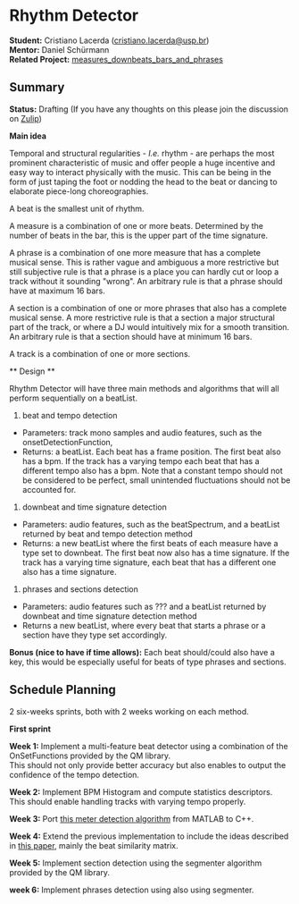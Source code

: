 # Rhythm Detector

**Student:** Cristiano Lacerda (cristiano.lacerda@usp.br)  
**Mentor:** Daniel Schürmann  
**Related Project:**
[measures\_downbeats\_bars\_and\_phrases](measures_downbeats_bars_and_phrases)  

## Summary

**Status:** Drafting (If you have any thoughts on this please join the
discussion on
[Zulip](https://mixxx.zulipchat.com/#narrow/stream/109171-development/topic/Rhythm.20Detector))

**Main idea**

Temporal and structural regularities - *I.e.* rhythm - are perhaps the
most prominent characteristic of music and offer people a huge incentive
and easy way to interact physically with the music. This can be being in
the form of just taping the foot or nodding the head to the beat or
dancing to elaborate piece-long choreographies.

A beat is the smallest unit of rhythm.

A measure is a combination of one or more beats. Determined by the
number of beats in the bar, this is the upper part of the time
signature.

A phrase is a combination of one more measure that has a complete
musical sense. This is rather vague and ambiguous a more restrictive but
still subjective rule is that a phrase is a place you can hardly cut or
loop a track without it sounding "wrong". An arbitrary rule is that a
phrase should have at maximum 16 bars.

A section is a combination of one or more phrases that also has a
complete musical sense. A more restrictive rule is that a section a
major structural part of the track, or where a DJ would intuitively mix
for a smooth transition. An arbitrary rule is that a section should have
at minimum 16 bars.

A track is a combination of one or more sections.

\*\* Design \*\*

Rhythm Detector will have three main methods and algorithms that will
all perform sequentially on a beatList.

1.  beat and tempo detection

<!-- end list -->

  - Parameters: track mono samples and audio features, such as the
    onsetDetectionFunction,
  - Returns: a beatList. Each beat has a frame position. The first beat
    also has a bpm. If the track has a varying tempo each beat that has
    a different tempo also has a bpm. Note that a constant tempo should
    not be considered to be perfect, small unintended fluctuations
    should not be accounted for.

<!-- end list -->

1.  downbeat and time signature detection

<!-- end list -->

  - Parameters: audio features, such as the beatSpectrum, and a beatList
    returned by beat and tempo detection method
  - Returns: a new beatList where the first beats of each measure have a
    type set to downbeat. The first beat now also has a time signature.
    If the track has a varying time signature, each beat that has a
    different one also has a time signature.

<!-- end list -->

1.  phrases and sections detection

<!-- end list -->

  - Parameters: audio features such as ??? and a beatList returned by
    downbeat and time signature detection method
  - Returns a new beatList, where every beat that starts a phrase or a
    section have they type set accordingly.

**Bonus (nice to have if time allows):** Each beat should/could also
have a key, this would be especially useful for beats of type phrases
and sections.

## Schedule Planning

2 six-weeks sprints, both with 2 weeks working on each method.

**First sprint**

**Week 1:** Implement a multi-feature beat detector using a combination
of the OnSetFunctions provided by the QM library.  
This should not only provide better accuracy but also enables to output
the confidence of the tempo detection.

**Week 2:** Implement BPM Histogram and compute statistics
descriptors.  
This should enable handling tracks with varying tempo properly.

**Week 3:** Port [this meter detection
algorithm](https://github.com/pikrakis/Introduction-to-Audio-Analysis---a-MATLAB-approach/blob/master/library/musicMeterTempoInduction.m)
from MATLAB to C++.

**Week 4:** Extend the previous implementation to include the ideas
described in [this paper](https://arrow.tudublin.ie/argcon/52/), mainly
the beat similarity matrix.

**Week 5:** Implement section detection using the segmenter algorithm
provided by the QM library.

**week 6:** Implement phrases detection using also using segmenter.
